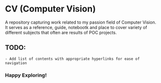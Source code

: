 # CV (Computer Vision)

A repository capturing work related to my passion field of Computer Vision.
It serves as a reference, guide, notebootk and place to cover variety of
different subjects that often are results of POC projects.

## TODO:
    - Add list of contents with appropriate hyperlinks for ease of navigation

### Happy Exploring!
